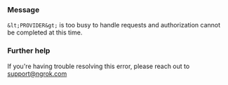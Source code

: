 
### Message
`&lt;PROVIDER&gt;` is too busy to handle requests and authorization cannot be completed at this time.

### Further help
If you're having trouble resolving this error, please reach out to [support@ngrok.com](mailto:support@ngrok.com?subject=Help%20with%20ERR_NGROK_3165)

